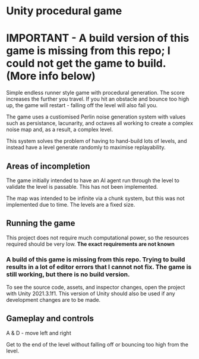 # Unity procedural game

# IMPORTANT - A build version of this game is missing from this repo; I could not get the game to build. (More info below) 

Simple endless runner style game with procedural generation. The score increases the further you travel. If you hit an obstacle and bounce too high up, the game will restart - falling off the level will also fail you.

The game uses a custiomised Perlin noise generation system with values such as persistance, lacunarity, and octaves all working to create a complex noise map and, as a result, a complex level.

This system solves the problem of having to hand-build lots of levels, and instead have a level generate randomly to maximise replayability.

## Areas of incompletion
The game initially intended to have an AI agent run through the level to validate the level is passable. This has not been implemented.

The map was intended to be infinite via a chunk system, but this was not implemented due to time. The levels are a fixed size.

## Running the game
This project does not require much computational power, so the resources required should be very low. **The exact requirements are not known**

### **A build of this game is missing from this repo. Trying to build results in a lot of editor errors that I cannot not fix. The game is still working, but there is no build version.**

To see the source code, assets, and inspector changes, open the project with Unity 2021.3.1f1.
This version of Unity should also be used if any development changes are to be made.

## Gameplay and controls
A & D - move left and right

Get to the end of the level without falling off or bouncing too high from the level.
